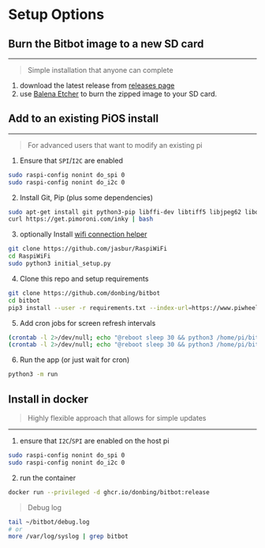 
# Setup Options

## Burn the Bitbot image to a new SD card
---
> Simple installation that anyone can complete
1. download the latest release from [releases page](https://github.com/donbing/bitbot/releases)  
2. use [Balena Etcher](https://www.balena.io/etcher/) to burn the zipped image to your SD card.

## Add to an existing PiOS install 
---
> For advanced users that want to modify an existing pi
1. Ensure that `SPI`/`I2C` are enabled
```sh
sudo raspi-config nonint do_spi 0
sudo raspi-config nonint do_i2c 0
```
2. Install Git, Pip (plus some dependencies)
```sh
sudo apt-get install git python3-pip libffi-dev libtiff5 libjpeg62 libopenjp2-7-dev libatlas-base-dev
curl https://get.pimoroni.com/inky | bash
```  
3. optionally Install [wifi connection helper](https://github.com/jasbur/RaspiWiFi)
```sh
git clone https://github.com/jasbur/RaspiWiFi
cd RaspiWiFi
sudo python3 initial_setup.py
```
4. Clone this repo and setup requirements
```sh
git clone https://github.com/donbing/bitbot
cd bitbot 
pip3 install --user -r requirements.txt --index-url=https://www.piwheels.org/simple/
```
5. Add cron jobs for screen refresh intervals
```sh
(crontab -l 2>/dev/null; echo "@reboot sleep 30 && python3 /home/pi/bitbot/run.py 2>&1 | /usr/bin/logger -t bitbot")| crontab -
(crontab -l 2>/dev/null; echo "@reboot sleep 30 && python3 /home/pi/bitbot/src/config_webserver.py 2>&1 | /usr/bin/logger -t bitbot")| crontab -
```
6. Run the app (or just wait for cron)
```sh
python3 -m run
```

## Install in docker
> Highly flexible approach that allows for simple updates
---
1. ensure that `I2C`/`SPI` are enabled on the host pi
```sh
sudo raspi-config nonint do_spi 0
sudo raspi-config nonint do_i2c 0
```
2. run the container
```sh
docker run --privileged -d ghcr.io/donbing/bitbot:release
```

> Debug log
```sh
tail ~/bitbot/debug.log
# or
more /var/log/syslog | grep bitbot
```
